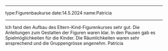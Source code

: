 ___
type:Figurenbaukurse
date:14.5.2024
name:Patricia
___
Ich fand den Aufbau des Eltern-Kind-Figurenkurses sehr gut. Die Anleitungen zum Gestalten der Figuren waren klar. In den Pausen gab es Spielmöglichkeiten für die Kinder. Die Räumlichkeiten waren sehr ansprechend und die Gruppengrösse angenehm.
Patricia
